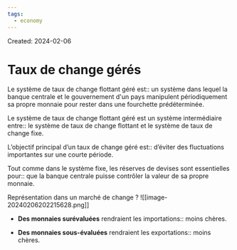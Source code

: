 ```yaml
---
tags:
  - economy
---
```

Created: 2024-02-06

# Taux de change gérés

Le système de taux de change flottant géré est:: un système dans lequel la banque centrale et le gouvernement d'un pays manipulent périodiquement sa propre monnaie pour rester dans une fourchette prédéterminée.
<!--SR:!2024-02-24,4,170-->

Le système de taux de change flottant géré est un système intermédiaire entre:: le système de taux de change flottant et le système de taux de change fixe.
<!--SR:!2024-02-23,6,210-->

L’objectif principal d’un taux de change géré est:: d’éviter des fluctuations importantes sur une courte période.
<!--SR:!2024-02-28,11,230-->

Tout comme dans le système fixe, les réserves de devises sont essentielles pour:: que la banque centrale puisse contrôler la valeur de sa propre monnaie.
<!--SR:!2024-02-23,7,230-->


Représentation dans un marché de change
?
![[image-20240206202215628.png]]
<!--SR:!2024-02-26,8,230-->

- **Des monnaies surévaluées** rendraient les importations:: moins chères.
<!--SR:!2024-02-21,9,250-->
- **Des monnaies sous-évaluées** rendraient les exportations:: moins chères.
<!--SR:!2024-03-06,16,250-->